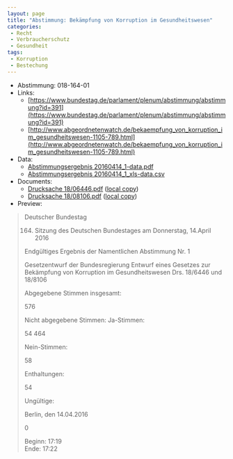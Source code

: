 ```yaml
---
layout: page
title: "Abstimmung: Bekämpfung von Korruption im Gesundheitswesen"
categories:
 - Recht
 - Verbraucherschutz
 - Gesundheit
tags:
 - Korruption
 - Bestechung
---
```


* Abstimmung: 018-164-01
* Links: 
    * [https://www.bundestag.de/parlament/plenum/abstimmung/abstimmung?id=391](https://www.bundestag.de/parlament/plenum/abstimmung/abstimmung?id=391)
    * [http://www.abgeordnetenwatch.de/bekaempfung_von_korruption_im_gesundheitswesen-1105-789.html](http://www.abgeordnetenwatch.de/bekaempfung_von_korruption_im_gesundheitswesen-1105-789.html)
* Data: 
    * [Abstimmungsergebnis 20160414_1-data.pdf](/res/abstimmungsliste/20160414_1-data.pdf)
    * [Abstimmungsergebnis 20160414_1_xls-data.csv](/res/abstimmungsliste/analyses/20160414_1_xls-data.csv)
* Documents: 
    * [Drucksache 18/06446.pdf](http://dip21.bundestag.de/dip21/btd/18/064/1806446.pdf) ([local copy](/res/abstimmungsdaten/018-164-01/1806446.pdf))
    * [Drucksache 18/08106.pdf](http://dip21.bundestag.de/dip21/btd/18/081/1808106.pdf) ([local copy](/res/abstimmungsdaten/018-164-01/1808106.pdf))
* Preview: 
> Deutscher Bundestag
> 
> 164. Sitzung des Deutschen Bundestages
> am Donnerstag, 14.April 2016
> 
> Endgültiges Ergebnis der Namentlichen Abstimmung Nr. 1
> 
> Gesetzentwurf der Bundesregierung
> Entwurf eines Gesetzes zur Bekämpfung von Korruption im Gesundheitswesen
> Drs. 18/6446 und 18/8106
> 
> Abgegebene Stimmen insgesamt:
> 
> 576
> 
> Nicht abgegebene Stimmen:
> Ja-Stimmen:
> 
> 54
> 464
> 
> Nein-Stimmen:
> 
> 58
> 
> Enthaltungen:
> 
> 54
> 
> Ungültige:
> 
> Berlin, den 14.04.2016
> 
> 0
> 
> Beginn: 17:19  
> Ende: 17:22
